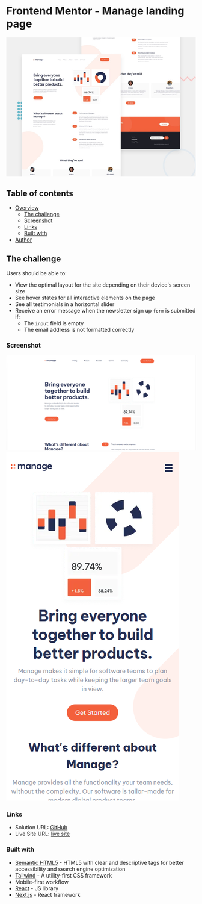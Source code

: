 # Frontend Mentor - Manage landing page

![Design preview for the Manage landing page coding challenge](https://github.com/Eileenpk/Manage/blob/main/public/images/desktop-preview.jpg)

## Table of contents

- [Overview](#overview)
  - [The challenge](#the-challenge)
  - [Screenshot](#screenshot)
  - [Links](#links)
  - [Built with](#built-with)
- [Author](#author)

## The challenge

Users should be able to:

- View the optimal layout for the site depending on their device's screen size
- See hover states for all interactive elements on the page
- See all testimonials in a horizontal slider
- Receive an error message when the newsletter sign up `form` is submitted if:
  - The `input` field is empty
  - The email address is not formatted correctly

### Screenshot

![screen shot of full screen webpage](https://github.com/Eileenpk/Manage/blob/main/public/images/desktop.png)
![screen shot of mobile webpage](https://github.com/Eileenpk/Manage/blob/main/public/images/mobile.png)
### Links

- Solution URL: [GitHub](https://github.com/Eileenpk/Manage)
- Live Site URL: [live site](manage-bsjso738u-eileenpk.vercel.app)

### Built with

- [Semantic HTML5](https://developer.mozilla.org/en-US/docs/Glossary/HTML5) - HTML5 with clear and descriptive tags for better accessibility and search engine optimization
- [Tailwind](https://tailwindcss.com/) - A utility-first CSS framework
- Mobile-first workflow
- [React](https://reactjs.org/) - JS library
- [Next.js](https://nextjs.org/) - React framework